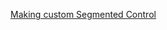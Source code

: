 [Making custom Segmented Control](https://medium.com/@caesarus1993/making-custom-segmented-control-a20ecb9f9384)